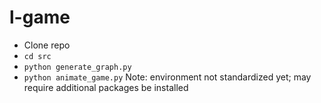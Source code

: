 # l-game
* Clone repo
* `cd src`
* `python generate_graph.py`
* `python animate_game.py`
Note: environment not standardized yet; may require additional packages be installed